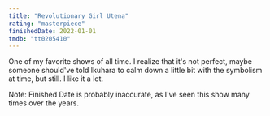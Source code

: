 ```yaml
---
title: "Revolutionary Girl Utena"
rating: "masterpiece"
finishedDate: 2022-01-01
tmdb: "tt0205410"
---
```


One of my favorite shows of all time. I realize that it's not perfect, maybe someone should've told Ikuhara to calm down a little bit with the symbolism at time, but still. I like it a lot.

Note: Finished Date is probably inaccurate, as I've seen this show many times over the years.
